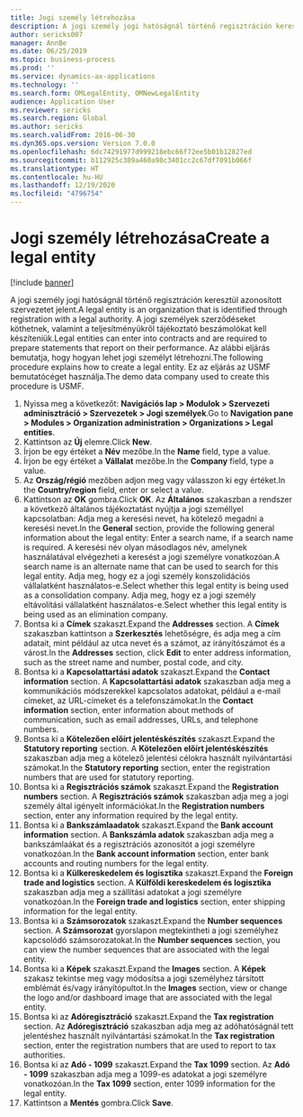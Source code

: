 ```yaml
---
title: Jogi személy létrehozása
description: A jogi személy jogi hatóságnál történő regisztráción keresztül azonosított szervezetet jelent.
author: sericks007
manager: AnnBe
ms.date: 06/25/2019
ms.topic: business-process
ms.prod: ''
ms.service: dynamics-ax-applications
ms.technology: ''
ms.search.form: OMLegalEntity, OMNewLegalEntity
audience: Application User
ms.reviewer: sericks
ms.search.region: Global
ms.author: sericks
ms.search.validFrom: 2016-06-30
ms.dyn365.ops.version: Version 7.0.0
ms.openlocfilehash: 6dc74291977d999218ebc66f72ee5b01b12827ed
ms.sourcegitcommit: b112925c389a460a98c3401cc2c67df7091b066f
ms.translationtype: HT
ms.contentlocale: hu-HU
ms.lasthandoff: 12/19/2020
ms.locfileid: "4796754"
---
```

# <a name="create-a-legal-entity"></a><span data-ttu-id="6acfb-103">Jogi személy létrehozása</span><span class="sxs-lookup"><span data-stu-id="6acfb-103">Create a legal entity</span></span>

[!include [banner](../../includes/banner.md)]

<span data-ttu-id="6acfb-104">A jogi személy jogi hatóságnál történő regisztráción keresztül azonosított szervezetet jelent.</span><span class="sxs-lookup"><span data-stu-id="6acfb-104">A legal entity is an organization that is identified through registration with a legal authority.</span></span> <span data-ttu-id="6acfb-105">A jogi személyek szerződéseket köthetnek, valamint a teljesítményükről tájékoztató beszámolókat kell készíteniük.</span><span class="sxs-lookup"><span data-stu-id="6acfb-105">Legal entities can enter into contracts and are required to prepare statements that report on their performance.</span></span> <span data-ttu-id="6acfb-106">Az alábbi eljárás bemutatja, hogy hogyan lehet jogi személyt létrehozni.</span><span class="sxs-lookup"><span data-stu-id="6acfb-106">The following procedure explains how to create a legal entity.</span></span> <span data-ttu-id="6acfb-107">Ez az eljárás az USMF bemutatócéget használja.</span><span class="sxs-lookup"><span data-stu-id="6acfb-107">The demo data company used to create this procedure is USMF.</span></span>

1. <span data-ttu-id="6acfb-108">Nyissa meg a következőt: **Navigációs lap > Modulok > Szervezeti adminisztráció > Szervezetek > Jogi személyek**.</span><span class="sxs-lookup"><span data-stu-id="6acfb-108">Go to **Navigation pane > Modules > Organization administration > Organizations > Legal entities**.</span></span>
2. <span data-ttu-id="6acfb-109">Kattintson az **Új** elemre.</span><span class="sxs-lookup"><span data-stu-id="6acfb-109">Click **New**.</span></span>
3. <span data-ttu-id="6acfb-110">Írjon be egy értéket a **Név** mezőbe.</span><span class="sxs-lookup"><span data-stu-id="6acfb-110">In the **Name** field, type a value.</span></span>
4. <span data-ttu-id="6acfb-111">Írjon be egy értéket a **Vállalat** mezőbe.</span><span class="sxs-lookup"><span data-stu-id="6acfb-111">In the **Company** field, type a value.</span></span>
5. <span data-ttu-id="6acfb-112">Az **Ország/régió** mezőben adjon meg vagy válasszon ki egy értéket.</span><span class="sxs-lookup"><span data-stu-id="6acfb-112">In the **Country/region** field, enter or select a value.</span></span>
6. <span data-ttu-id="6acfb-113">Kattintson az **OK** gombra.</span><span class="sxs-lookup"><span data-stu-id="6acfb-113">Click **OK**.</span></span> <span data-ttu-id="6acfb-114">Az **Általános** szakaszban a rendszer a következő általános tájékoztatást nyújtja a jogi személlyel kapcsolatban: Adja meg a keresési nevet, ha kötelező megadni a keresési nevet.</span><span class="sxs-lookup"><span data-stu-id="6acfb-114">In the **General** section, provide the following general information about the legal entity: Enter a search name, if a search name is required.</span></span> <span data-ttu-id="6acfb-115">A keresési név olyan másodlagos név, amelynek használatával elvégezheti a keresést a jogi személyre vonatkozóan.</span><span class="sxs-lookup"><span data-stu-id="6acfb-115">A search name is an alternate name that can be used to search for this legal entity.</span></span> <span data-ttu-id="6acfb-116">Adja meg, hogy ez a jogi személy konszolidációs vállalatként használatos-e.</span><span class="sxs-lookup"><span data-stu-id="6acfb-116">Select whether this legal entity is being used as a consolidation company.</span></span> <span data-ttu-id="6acfb-117">Adja meg, hogy ez a jogi személy eltávolítási vállalatként használatos-e.</span><span class="sxs-lookup"><span data-stu-id="6acfb-117">Select whether this legal entity is being used as an elimination company.</span></span> 
7. <span data-ttu-id="6acfb-118">Bontsa ki a **Címek** szakaszt.</span><span class="sxs-lookup"><span data-stu-id="6acfb-118">Expand the **Addresses** section.</span></span> <span data-ttu-id="6acfb-119">A **Címek** szakaszban kattintson a **Szerkesztés** lehetőségre, és adja meg a cím adatait, mint például az utca nevet és a számot, az irányítószámot és a várost.</span><span class="sxs-lookup"><span data-stu-id="6acfb-119">In the **Addresses** section, click **Edit** to enter address information, such as the street name and number, postal code, and city.</span></span>
8. <span data-ttu-id="6acfb-120">Bontsa ki a **Kapcsolattartási adatok** szakaszt.</span><span class="sxs-lookup"><span data-stu-id="6acfb-120">Expand the **Contact information** section.</span></span> <span data-ttu-id="6acfb-121">A **Kapcsolattartási adatok** szakaszban adja meg a kommunikációs módszerekkel kapcsolatos adatokat, például a e-mail címeket, az URL-címeket és a telefonszámokat.</span><span class="sxs-lookup"><span data-stu-id="6acfb-121">In the **Contact information** section, enter information about methods of communication, such as email addresses, URLs, and telephone numbers.</span></span> 
9. <span data-ttu-id="6acfb-122">Bontsa ki a **Kötelezően előírt jelentéskészítés** szakaszt.</span><span class="sxs-lookup"><span data-stu-id="6acfb-122">Expand the **Statutory reporting** section.</span></span> <span data-ttu-id="6acfb-123">A **Kötelezően előírt jelentéskészítés** szakaszban adja meg a kötelező jelentési célokra használt nyilvántartási számokat.</span><span class="sxs-lookup"><span data-stu-id="6acfb-123">In the **Statutory reporting** section, enter the registration numbers that are used for statutory reporting.</span></span>
10. <span data-ttu-id="6acfb-124">Bontsa ki a **Regisztrációs számok** szakaszt.</span><span class="sxs-lookup"><span data-stu-id="6acfb-124">Expand the **Registration numbers** section.</span></span> <span data-ttu-id="6acfb-125">A **Regisztrációs számok** szakaszban adja meg a jogi személy által igényelt információkat.</span><span class="sxs-lookup"><span data-stu-id="6acfb-125">In the **Registration numbers** section, enter any information required by the legal entity.</span></span>  
11. <span data-ttu-id="6acfb-126">Bontsa ki a **Bankszámlaadatok** szakaszt.</span><span class="sxs-lookup"><span data-stu-id="6acfb-126">Expand the **Bank account information** section.</span></span> <span data-ttu-id="6acfb-127">A **Bankszámla adatok** szakaszban adja meg a bankszámlaákat és a regisztrációs azonosítót a jogi személyre vonatkozóan.</span><span class="sxs-lookup"><span data-stu-id="6acfb-127">In the **Bank account information** section, enter bank accounts and routing numbers for the legal entity.</span></span>
12. <span data-ttu-id="6acfb-128">Bontsa ki a **Külkereskedelem és logisztika** szakaszt.</span><span class="sxs-lookup"><span data-stu-id="6acfb-128">Expand the **Foreign trade and logistics** section.</span></span> <span data-ttu-id="6acfb-129">A **Külföldi kereskedelem és logisztika** szakaszban adja meg a szállítási adatokat a jogi személyre vonatkozóan.</span><span class="sxs-lookup"><span data-stu-id="6acfb-129">In the **Foreign trade and logistics** section, enter shipping information for the legal entity.</span></span>  
13. <span data-ttu-id="6acfb-130">Bontsa ki a **Számsorozatok** szakaszt.</span><span class="sxs-lookup"><span data-stu-id="6acfb-130">Expand the **Number sequences** section.</span></span> <span data-ttu-id="6acfb-131">A **Számsorozat** gyorslapon megtekintheti a jogi személyhez kapcsolódó számsorozatokat.</span><span class="sxs-lookup"><span data-stu-id="6acfb-131">In the **Number sequences** section, you can view the number sequences that are associated with the legal entity.</span></span>  
14. <span data-ttu-id="6acfb-132">Bontsa ki a **Képek** szakaszt.</span><span class="sxs-lookup"><span data-stu-id="6acfb-132">Expand the **Images** section.</span></span> <span data-ttu-id="6acfb-133">A **Képek** szakasz tekintse meg vagy módosítsa a jogi személyhez társított emblémát és/vagy irányítópultot.</span><span class="sxs-lookup"><span data-stu-id="6acfb-133">In the **Images** section, view or change the logo and/or dashboard image that are associated with the legal entity.</span></span>  
15. <span data-ttu-id="6acfb-134">Bontsa ki az **Adóregisztráció** szakaszt.</span><span class="sxs-lookup"><span data-stu-id="6acfb-134">Expand the **Tax registration** section.</span></span> <span data-ttu-id="6acfb-135">Az **Adóregisztráció** szakaszban adja meg az adóhatóságnál tett jelentéshez használt nyilvántartási számokat.</span><span class="sxs-lookup"><span data-stu-id="6acfb-135">In the **Tax registration** section, enter the registration numbers that are used to report to tax authorities.</span></span>
16. <span data-ttu-id="6acfb-136">Bontsa ki az **Adó - 1099** szakaszt.</span><span class="sxs-lookup"><span data-stu-id="6acfb-136">Expand the **Tax 1099** section.</span></span> <span data-ttu-id="6acfb-137">Az **Adó - 1099** szakaszban adja meg a 1099-es adatokat a jogi személyre vonatkozóan.</span><span class="sxs-lookup"><span data-stu-id="6acfb-137">In the **Tax 1099** section, enter 1099 information for the legal entity.</span></span>  
17. <span data-ttu-id="6acfb-138">Kattintson a **Mentés** gombra.</span><span class="sxs-lookup"><span data-stu-id="6acfb-138">Click **Save**.</span></span>
